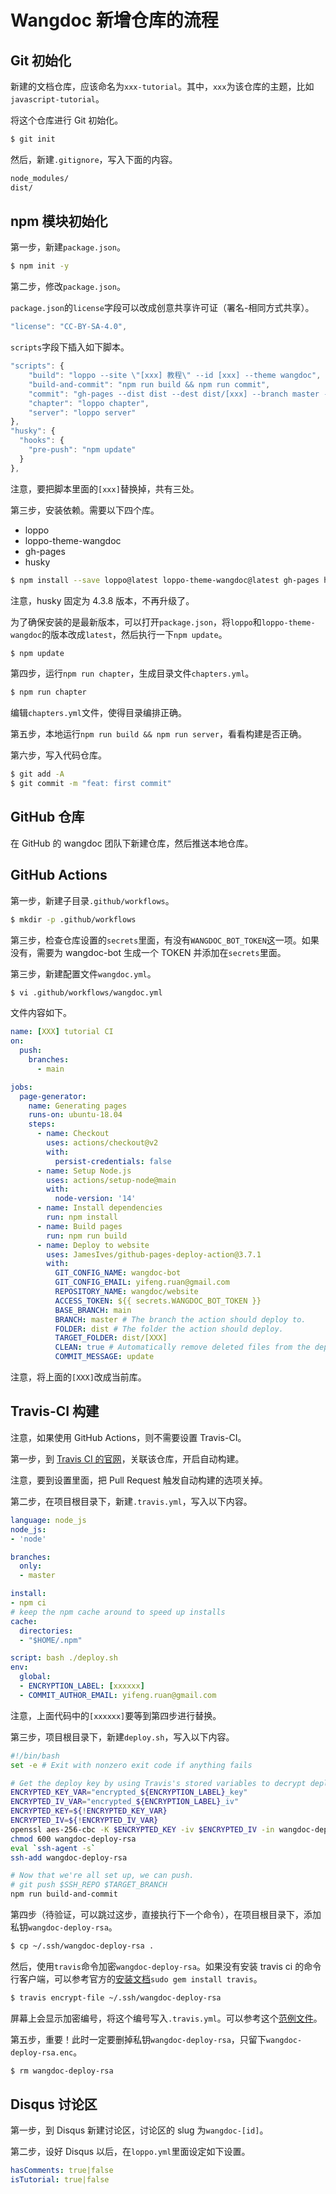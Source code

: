 # Wangdoc 新增仓库的流程

## Git 初始化

新建的文档仓库，应该命名为`xxx-tutorial`。其中，`xxx`为该仓库的主题，比如`javascript-tutorial`。

将这个仓库进行 Git 初始化。

```bash
$ git init
```

然后，新建`.gitignore`，写入下面的内容。

```bash
node_modules/
dist/
```

## npm 模块初始化

第一步，新建`package.json`。

```bash
$ npm init -y
```

第二步，修改`package.json`。

`package.json`的`license`字段可以改成创意共享许可证（署名-相同方式共享）。

```javascript
"license": "CC-BY-SA-4.0",
```

`scripts`字段下插入如下脚本。

```javascript
"scripts": {
    "build": "loppo --site \"[xxx] 教程\" --id [xxx] --theme wangdoc",
    "build-and-commit": "npm run build && npm run commit",
    "commit": "gh-pages --dist dist --dest dist/[xxx] --branch master --repo git@github.com:wangdoc/website.git",
    "chapter": "loppo chapter",
    "server": "loppo server"
},
"husky": {
  "hooks": {
    "pre-push": "npm update"
  }
},
```

注意，要把脚本里面的`[xxx]`替换掉，共有三处。

第三步，安装依赖。需要以下四个库。

  - loppo
  - loppo-theme-wangdoc
  - gh-pages
  - husky

```bash
$ npm install --save loppo@latest loppo-theme-wangdoc@latest gh-pages husky@4.3.8
```

注意，husky 固定为 4.3.8 版本，不再升级了。

为了确保安装的是最新版本，可以打开`package.json`，将`loppo`和`loppo-theme-wangdoc`的版本改成`latest`，然后执行一下`npm update`。

```bash
$ npm update
```

第四步，运行`npm run chapter`，生成目录文件`chapters.yml`。

```bash
$ npm run chapter
```

编辑`chapters.yml`文件，使得目录编排正确。

第五步，本地运行`npm run build && npm run server`，看看构建是否正确。

第六步，写入代码仓库。

```bash
$ git add -A
$ git commit -m "feat: first commit"
```

## GitHub 仓库

在 GitHub 的 wangdoc 团队下新建仓库，然后推送本地仓库。

## GitHub Actions

第一步，新建子目录`.github/workflows`。

```bash
$ mkdir -p .github/workflows
```

第三步，检查仓库设置的`secrets`里面，有没有`WANGDOC_BOT_TOKEN`这一项。如果没有，需要为 wangdoc-bot 生成一个 TOKEN 并添加在`secrets`里面。

第三步，新建配置文件`wangdoc.yml`。

```bash
$ vi .github/workflows/wangdoc.yml
```

文件内容如下。

```yaml
name: [XXX] tutorial CI
on:
  push:
    branches:
      - main

jobs:
  page-generator:
    name: Generating pages
    runs-on: ubuntu-18.04
    steps:
      - name: Checkout
        uses: actions/checkout@v2
        with:
          persist-credentials: false
      - name: Setup Node.js
        uses: actions/setup-node@main
        with:
          node-version: '14'
      - name: Install dependencies
        run: npm install
      - name: Build pages
        run: npm run build
      - name: Deploy to website
        uses: JamesIves/github-pages-deploy-action@3.7.1
        with:
          GIT_CONFIG_NAME: wangdoc-bot
          GIT_CONFIG_EMAIL: yifeng.ruan@gmail.com
          REPOSITORY_NAME: wangdoc/website
          ACCESS_TOKEN: ${{ secrets.WANGDOC_BOT_TOKEN }}
          BASE_BRANCH: main
          BRANCH: master # The branch the action should deploy to.
          FOLDER: dist # The folder the action should deploy.
          TARGET_FOLDER: dist/[XXX]
          CLEAN: true # Automatically remove deleted files from the deploy branch
          COMMIT_MESSAGE: update
```

注意，将上面的`[XXX]`改成当前库。

## Travis-CI 构建

注意，如果使用 GitHub Actions，则不需要设置 Travis-CI。

第一步，到 [Travis CI 的官网](https://travis-ci.com/organizations/wangdoc/repositories)，关联该仓库，开启自动构建。

注意，要到设置里面，把 Pull Request 触发自动构建的选项关掉。

第二步，在项目根目录下，新建`.travis.yml`，写入以下内容。

```yml
language: node_js
node_js:
- 'node'

branches:
  only:
  - master

install:
- npm ci
# keep the npm cache around to speed up installs
cache:
  directories:
  - "$HOME/.npm"

script: bash ./deploy.sh
env:
  global:
  - ENCRYPTION_LABEL: [xxxxxx]
  - COMMIT_AUTHOR_EMAIL: yifeng.ruan@gmail.com
```

注意，上面代码中的`[xxxxxx]`要等到第四步进行替换。

第三步，项目根目录下，新建`deploy.sh`，写入以下内容。

```bash
#!/bin/bash
set -e # Exit with nonzero exit code if anything fails

# Get the deploy key by using Travis's stored variables to decrypt deploy_key.enc
ENCRYPTED_KEY_VAR="encrypted_${ENCRYPTION_LABEL}_key"
ENCRYPTED_IV_VAR="encrypted_${ENCRYPTION_LABEL}_iv"
ENCRYPTED_KEY=${!ENCRYPTED_KEY_VAR}
ENCRYPTED_IV=${!ENCRYPTED_IV_VAR}
openssl aes-256-cbc -K $ENCRYPTED_KEY -iv $ENCRYPTED_IV -in wangdoc-deploy-rsa.enc -out wangdoc-deploy-rsa -d
chmod 600 wangdoc-deploy-rsa
eval `ssh-agent -s`
ssh-add wangdoc-deploy-rsa

# Now that we're all set up, we can push.
# git push $SSH_REPO $TARGET_BRANCH
npm run build-and-commit
```

第四步（待验证，可以跳过这步，直接执行下一个命令），在项目根目录下，添加私钥`wangdoc-deploy-rsa`。

```bash
$ cp ~/.ssh/wangdoc-deploy-rsa .
```

然后，使用`travis`命令加密`wangdoc-deploy-rsa`。如果没有安装 travis ci 的命令行客户端，可以参考官方的[安装文档](https://github.com/travis-ci/travis.rb#installation)`sudo gem install travis`。

```bash
$ travis encrypt-file ~/.ssh/wangdoc-deploy-rsa
```

屏幕上会显示加密编号，将这个编号写入`.travis.yml`。可以参考这个[范例文件](https://github.com/wangdoc/javascript-tutorial/blob/master/.travis.yml)。

第五步，重要！此时一定要删掉私钥`wangdoc-deploy-rsa`，只留下`wangdoc-deploy-rsa.enc`。

```bash
$ rm wangdoc-deploy-rsa
```

## Disqus 讨论区

第一步，到 Disqus 新建讨论区，讨论区的 slug 为`wangdoc-[id]`。

第二步，设好 Disqus 以后，在`loppo.yml`里面设定如下设置。

```yaml
hasComments: true|false
isTutorial: true|false
```


